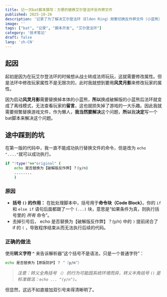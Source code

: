 ```yaml
---
title: 记一次bat脚本撰写：方便的替换艾尔登法环反作弊文件
published: 2025-10-26
description: '记录了为了解决艾尔登法环（Elden Ring）频繁切换反作弊文件（小蓝熊）以实现作弊与联机功能切换的问题，撰写bat脚本的完整过程，以及过程中遇到的括号闭合陷阱。'
image: ''
tags: ["bat", "记录", "脚本开发", "艾尔登法环"]
category: '技术笔记'
draft: false 
lang: 'zh-CN'
---
```

## 起因

起初是因为在玩艾尔登法环的时候想从战士转成法师玩玩，这就需要修改属性。但是法环中修改玩家属性不是无限次的，此时我就想到要用**风灵月影**来修改玩家的属性。

因为启动**风灵月影**需要替换掉本体的小蓝熊，**所以**换成破解版的小蓝熊后法环就变成了离线模式，无法查看玩家的**留言**，这也就损失掉了游戏的一大乐趣。因此我就需要频繁替换游戏文件，作为懒人，**我当然要解决**这个问题，**所以**我**决定**写一个bat脚本来解决这个问题。



## 途中踩到的坑

在第一版的代码中，我一直不能成功执行替换文件的命令，但是改为 `echo "...."`就可以成功执行。

```bat
if "!type!"=="original" (
    echo 是否替换为【破解版反作弊】？(y/n)
	........
    )
```

### 原因

- **括号 `()` 的作用：** 在批处理脚本中，括号用于**命令块（Code Block）**。你的 `if` 和 `else if` 语句后面都跟了一个 `(...)` 块，意思是“如果条件为真，则执行括号里的 *所有* 命令”。
- 去掉引号后，  echo 是否替换为【破解版反作弊】？(y/n) 中的 `)` 提前闭合了 if 的 `(` ，导致程序结束从而无法执行后续的代码。

### 正确的做法

使用**转义字符 `^`** 来告诉解析器“这个括号不是语法，只是一个普通字符”：

```bat
echo 是否替换为【原版防护】？ ^（y/n^）
```

> *注意：转义全角括号 `（）` 的行为可能因系统环境而异，转义半角括号 `()` 是标准做法：`echo ... ^(y/n^)`。*

但显然，这远不如直接加双引号来得清晰明了。

